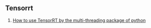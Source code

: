 
## Tensorrt

1. [How to use TensorRT by the multi-threading package of python][1]

[1]: https://forums.developer.nvidia.com/t/how-to-use-tensorrt-by-the-multi-threading-package-of-python/123085
